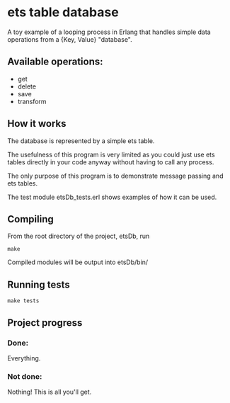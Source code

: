 # ets table database
A toy example of a looping process in Erlang that handles simple data operations from a {Key, Value} "database".

## Available operations:
* get
* delete
* save
* transform

## How it works
The database is represented by a simple ets table.

The usefulness of this program is very limited as you could just use ets tables directly in your code anyway without having to call any process.

The only purpose of this program is to demonstrate message passing and ets tables.

The test module etsDb_tests.erl shows examples of how it can be used.

## Compiling
From the root directory of the project, etsDb, run

`make`

Compiled modules will be output into etsDb/bin/

## Running tests
`make tests`


## Project progress
### Done:
Everything.
### Not done:
Nothing! This is all you'll get.
